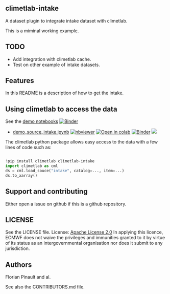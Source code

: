 ## climetlab-intake

A dataset plugin to integrate intake dataset with climetlab. 

This is a miminal working example.

TODO
----

- Add integration with climetlab cache.
- Test on other example of intake datasets.


Features
--------

In this README is a description of how to get the intake.


## Using climetlab to access the data

See the [demo notebooks](https://github.com/ecmwf-lab/climetlab-intake/tree/main/notebooks)
[![Binder](https://mybinder.org/badge_logo.svg)](https://mybinder.org/v2/gh/ecmwf-lab/climetlab-intake/main?urlpath=lab)


- [demo_source_intake.ipynb](https://github.com/ecmwf-lab/climetlab-intake/tree/main/notebooks/demo_source_intake.ipynb)
[![nbviewer](https://raw.githubusercontent.com/jupyter/design/master/logos/Badges/nbviewer_badge.svg)](https://nbviewer.jupyter.org/github/ecmwf-lab/climetlab-intake/blob/main/notebooks/demo_source-intake.ipynb) 
[![Open in colab](https://colab.research.google.com/assets/colab-badge.svg)](https://colab.research.google.com/github/ecmwf-lab/climetlab-intake/blob/main/notebooks/demo_source_intake.ipynb) 
[![Binder](https://mybinder.org/badge_logo.svg)](https://mybinder.org/v2/gh/ecmwf-lab/climetlab-intake/main?filepath=notebooks/demo_source_intake.ipynb)
[<img src="https://deepnote.com/buttons/launch-in-deepnote-small.svg">](https://deepnote.com/launch?name=MyProject&url=https://github.com/ecmwf-lab/climetlab-intake/tree/main/notebooks/demo_my_dataset.ipynb)




The climetlab python package allows easy access to the data with a few lines of code such as:
``` python

!pip install climetlab climetlab-intake
import climetlab as cml
ds = cml.load_souce("intake", catalog=..., item=...)
ds.to_xarray()
```


Support and contributing
------------------------

Either open a issue on github if this is a github repository.

LICENSE
-------

See the LICENSE file.
License: [Apache License 2.0](LICENSE) In applying this licence, ECMWF does not waive the privileges and immunities 
granted to it by virtue of its status as an intergovernmental organisation nor does it submit to any jurisdiction.

Authors
-------

Florian Pinault and al.

See also the CONTRIBUTORS.md file.
